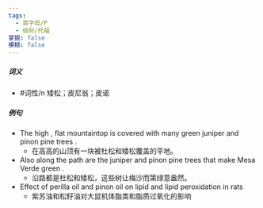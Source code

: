 ```yaml
---
tags:
  - 首字母/P
  - 级别/托福
掌握: false
模糊: false
---
```

##### 词义
- #词性/n  矮松；皮尼翁；皮诺
##### 例句
- The high , flat mountaintop is covered with many green juniper and pinon pine trees .
	- 在高高的山顶有一块被杜松和矮松覆盖的平地。
- Also along the path are the juniper and pinon pine trees that make Mesa Verde green .
	- 沿路都是杜松和矮松，这些树让梅沙而第绿意盎然。
- Effect of perilla oil and pinon oil on lipid and lipid peroxidation in rats
	- 紫苏油和松籽油对大鼠机体脂类和脂质过氧化的影响
